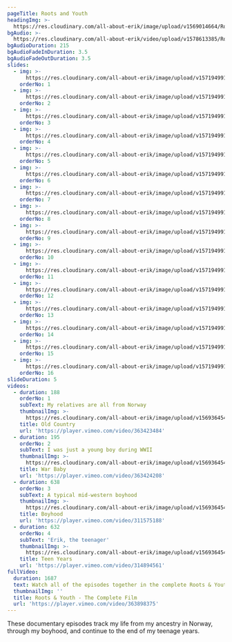 ```yaml
---
pageTitle: Roots and Youth
headingImg: >-
  https://res.cloudinary.com/all-about-erik/image/upload/v1569014664/RootsAndYouth/rootsandyouth-u1271_rvbm7p.png
bgAudio: >-
  https://res.cloudinary.com/all-about-erik/video/upload/v1578613385/RootsAndYouth/In_The_Mood_-_Glenn_Miller_jmb8fj.mp3
bgAudioDuration: 215
bgAudioFadeInDuration: 3.5
bgAudioFadeOutDuration: 3.5
slides:
  - img: >-
      https://res.cloudinary.com/all-about-erik/image/upload/v1571949911/RootsAndYouth/Slideshow/slide_01_ryq6hq.jpg
    orderNo: 1
  - img: >-
      https://res.cloudinary.com/all-about-erik/image/upload/v1571949912/RootsAndYouth/Slideshow/slide_02_qmztsj.jpg
    orderNo: 2
  - img: >-
      https://res.cloudinary.com/all-about-erik/image/upload/v1571949911/RootsAndYouth/Slideshow/slide_03_y5nwqi.jpg
    orderNo: 3
  - img: >-
      https://res.cloudinary.com/all-about-erik/image/upload/v1571949911/RootsAndYouth/Slideshow/slide_04_jum9bi.jpg
    orderNo: 4
  - img: >-
      https://res.cloudinary.com/all-about-erik/image/upload/v1571949912/RootsAndYouth/Slideshow/slide_05_l0gddc.jpg
    orderNo: 5
  - img: >-
      https://res.cloudinary.com/all-about-erik/image/upload/v1571949911/RootsAndYouth/Slideshow/slide_06_vua5x6.jpg
    orderNo: 6
  - img: >-
      https://res.cloudinary.com/all-about-erik/image/upload/v1571949912/RootsAndYouth/Slideshow/slide_07_ruthys_bday_party_cur7rx.jpg
    orderNo: 7
  - img: >-
      https://res.cloudinary.com/all-about-erik/image/upload/v1571949912/RootsAndYouth/Slideshow/slide_08_dvtoij.jpg
    orderNo: 8
  - img: >-
      https://res.cloudinary.com/all-about-erik/image/upload/v1571949912/RootsAndYouth/Slideshow/slide_09_indianparty_xbewwe.jpg
    orderNo: 9
  - img: >-
      https://res.cloudinary.com/all-about-erik/image/upload/v1571949913/RootsAndYouth/Slideshow/slide_10_cotcgx.jpg
    orderNo: 10
  - img: >-
      https://res.cloudinary.com/all-about-erik/image/upload/v1571949914/RootsAndYouth/Slideshow/slide_11_Scoutcamp_lu8ynp.jpg
    orderNo: 11
  - img: >-
      https://res.cloudinary.com/all-about-erik/image/upload/v1571949914/RootsAndYouth/Slideshow/slide_12_cubscouts_bd7lul.jpg
    orderNo: 12
  - img: >-
      https://res.cloudinary.com/all-about-erik/image/upload/v1571949913/RootsAndYouth/Slideshow/slide_13_lnte37.jpg
    orderNo: 13
  - img: >-
      https://res.cloudinary.com/all-about-erik/image/upload/v1571949913/RootsAndYouth/Slideshow/slide_14_college_photo_txixmw.jpg
    orderNo: 14
  - img: >-
      https://res.cloudinary.com/all-about-erik/image/upload/v1571949913/RootsAndYouth/Slideshow/slide_15_aw9g4o.jpg
    orderNo: 15
  - img: >-
      https://res.cloudinary.com/all-about-erik/image/upload/v1571949914/RootsAndYouth/Slideshow/slide_16_bg52iu.jpg
    orderNo: 16
slideDuration: 5
videos:
  - duration: 188
    orderNo: 1
    subText: My relatives are all from Norway
    thumbnailImg: >-
      https://res.cloudinary.com/all-about-erik/image/upload/v1569364541/RootsAndYouth/oldcountry_jcz2o1.jpg
    title: Old Country
    url: 'https://player.vimeo.com/video/363423484'
  - duration: 195
    orderNo: 2
    subText: I was just a young boy during WWII
    thumbnailImg: >-
      https://res.cloudinary.com/all-about-erik/image/upload/v1569364541/RootsAndYouth/baby_wcxag2.jpg
    title: War Baby
    url: 'https://player.vimeo.com/video/363424208'
  - duration: 638
    orderNo: 3
    subText: A typical mid-western boyhood
    thumbnailImg: >-
      https://res.cloudinary.com/all-about-erik/image/upload/v1569364541/RootsAndYouth/boyhood_fejj05.jpg
    title: Boyhood
    url: 'https://player.vimeo.com/video/311575188'
  - duration: 632
    orderNo: 4
    subText: 'Erik, the teenager'
    thumbnailImg: >-
      https://res.cloudinary.com/all-about-erik/image/upload/v1569364541/RootsAndYouth/teenyears_um5duc.jpg
    title: Teen Years
    url: 'https://player.vimeo.com/video/314894561'
fullVideo:
  duration: 1687
  text: Watch all of the episodes together in the complete Roots & Youth film
  thumbnailImg: ''
  title: Roots & Youth - The Complete Film
  url: 'https://player.vimeo.com/video/363898375'
---
```

These documentary episodes track my life from my ancestry in Norway, through my boyhood, and continue to the end of my teenage years.
